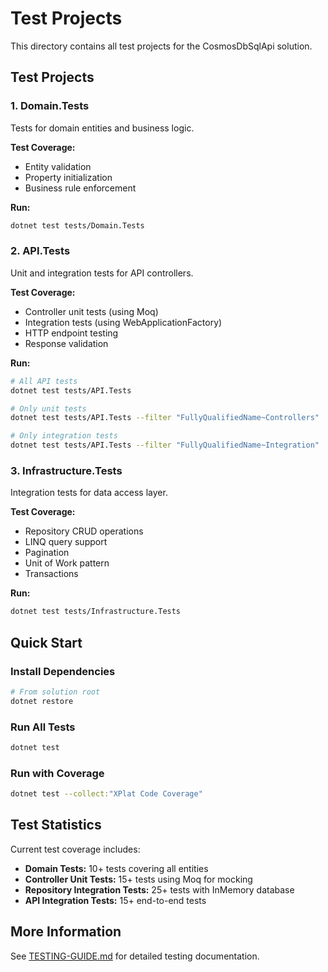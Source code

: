 # Test Projects

This directory contains all test projects for the CosmosDbSqlApi solution.

## Test Projects

### 1. Domain.Tests
Tests for domain entities and business logic.

**Test Coverage:**
- Entity validation
- Property initialization
- Business rule enforcement

**Run:**
```bash
dotnet test tests/Domain.Tests
```

### 2. API.Tests
Unit and integration tests for API controllers.

**Test Coverage:**
- Controller unit tests (using Moq)
- Integration tests (using WebApplicationFactory)
- HTTP endpoint testing
- Response validation

**Run:**
```bash
# All API tests
dotnet test tests/API.Tests

# Only unit tests
dotnet test tests/API.Tests --filter "FullyQualifiedName~Controllers"

# Only integration tests
dotnet test tests/API.Tests --filter "FullyQualifiedName~Integration"
```

### 3. Infrastructure.Tests
Integration tests for data access layer.

**Test Coverage:**
- Repository CRUD operations
- LINQ query support
- Pagination
- Unit of Work pattern
- Transactions

**Run:**
```bash
dotnet test tests/Infrastructure.Tests
```

## Quick Start

### Install Dependencies
```bash
# From solution root
dotnet restore
```

### Run All Tests
```bash
dotnet test
```

### Run with Coverage
```bash
dotnet test --collect:"XPlat Code Coverage"
```

## Test Statistics

Current test coverage includes:

- **Domain Tests:** 10+ tests covering all entities
- **Controller Unit Tests:** 15+ tests using Moq for mocking
- **Repository Integration Tests:** 25+ tests with InMemory database
- **API Integration Tests:** 15+ end-to-end tests

## More Information

See [TESTING-GUIDE.md](../TESTING-GUIDE.md) for detailed testing documentation.
